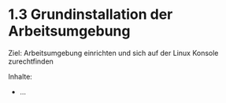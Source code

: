 # 1.3 Grundinstallation der Arbeitsumgebung

Ziel: Arbeitsumgebung einrichten und sich auf der Linux Konsole zurechtfinden

Inhalte:
* ...
